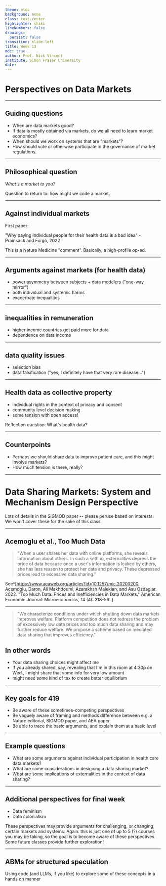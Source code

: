 ```yaml
---
theme: eloc
background: none
class: text-center
highlighter: shiki
lineNumbers: false
drawings:
  persist: false
transition: slide-left
title: Week 13
mdc: true
author: Prof. Nick Vincent
institute: Simon Fraser University
date: 
---
```


# Perspectives on Data Markets

---

## Guiding questions

- When are data markets good?
- If data is mostly obtained via markets, do we all need to learn market economics?
- When should we work on systems that are "markets"?
- How should vote or otherwise participate in the governance of market regulations.

---

## Philosophical question

*What's a market to you?*

Question to return to: how might we code a market.

---

## Against individual markets

First paper: 

"Why paying individual people for their health data is a bad idea" - Prainsack and Forgó, 2022

This is a Nature Medicine "comment". Basically, a high-profile op-ed.

---

## Arguments against markets (for health data)

- power asymmetry between subjects + data modelers ("one-way mirror")
- both individual and systemic harms
- exacerbate inequalities 

---

## inequalities in remuneration

- higher income countries get paid more for data
- dependence on data income

---

## data quality issues

- selection bias
- data falsification ("yes, I definitely have that very rare disease...")

---

## Health data as collective property

- individual rights in the context of privacy and consent
- community level decision making
- some tension with open access!

Reflection question: What's health data?

---

## Counterpoints

- Perhaps we should share data to improve patient care, and this might involve markets?
- How much tension is there, really?

---

# Data Sharing Markets: System and Mechanism Design Perspective

Lots of details in the SIGMOD paper -- please peruse based on interests. We won't cover these for the sake of this class.


---

## Acemoglu et al., Too Much Data

> "When a user shares her data with online platforms, she reveals information about others. In such a setting, externalities depress the price of data because once a user's information is leaked by others, she has less reason to protect her data and privacy. These depressed prices lead to excessive data sharing."

See^[https://www.aeaweb.org/articles?id=10.1257/mic.20200200, Acemoglu, Daron, Ali Makhdoumi, Azarakhsh Malekian, and Asu Ozdaglar. 2022. "Too Much Data: Prices and Inefficiencies in Data Markets." American Economic Journal: Microeconomics, 14 (4): 218-56. ]

---

> "We characterize conditions under which shutting down data markets improves welfare. Platform competition does not redress the problem of excessively low data prices and too much data sharing and may further reduce welfare. We propose a scheme based on mediated data sharing that improves efficiency."


## In other words

- Your data sharing choices might affect me
- If you already shared, say, revealing that I'm in this room at 4:30p on Wed., I might share that some info for very low amount
- might need some kind of tax to create better equilibrium

---

## Key goals for 419

- Be aware of these sometimes-competing perspectives
- Be vaguely aware of framing and methods difference between e.g. a Nature editorial, SIGMOD paper, and AEA paper
- Be able to trace the basic arguments, and explain them at a basic level

---

## Example questions

- What are some arguments against individual participation in health care data markets?
- What are some considerations in designing a data sharing market?
- Wbat are some implications of externalities in the context of data sharing?

---

## Additional perspectives for final week

- Data feminism
- Data colonialism

These perspectives may provide arguments for challenging, or changing, certain markets and systems. Again: this is just one of up to 5 (?) courses you may be taking, so the goal is to become aware of these perspectives. Some future classes provide further exploration!

---

## ABMs for structured speculation

Using code (and LLMs, if you like) to explore some of these concepts in a hands on manner